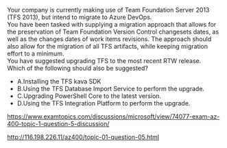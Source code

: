 Your company is currently making use of Team Foundation Server 2013 (TFS 2013), but intend to migrate to Azure DevOps.<br/>You have been tasked with supplying a migration approach that allows for the preservation of Team Foundation Version Control changesets dates, as well as the changes dates of work items revisions. The approach should also allow for the migration of all TFS artifacts, while keeping migration effort to a minimum.<br/>You have suggested upgrading TFS to the most recent RTW release.<br/>Which of the following should also be suggested?<br/><ul><li class="multi-choice-item"><span class="multi-choice-letter" data-choice-letter="A">A.</span>Installing the TFS kava SDK</li><li class="multi-choice-item correct-hidden"><span class="multi-choice-letter" data-choice-letter="B">B.</span>Using the TFS Database Import Service to perform the upgrade.</li><li class="multi-choice-item"><span class="multi-choice-letter" data-choice-letter="C">C.</span>Upgrading PowerShell Core to the latest version.</li><li class="multi-choice-item"><span class="multi-choice-letter" data-choice-letter="D">D.</span>Using the TFS Integration Platform to perform the upgrade.</li></ul><p><a href="https://www.examtopics.com/discussions/microsoft/view/74077-exam-az-400-topic-1-question-5-discussion/">https://www.examtopics.com/discussions/microsoft/view/74077-exam-az-400-topic-1-question-5-discussion/</a></p><p><a href="http://116.198.226.11/az400/topic-01-question-05.html">http://116.198.226.11/az400/topic-01-question-05.html</a></p><script src="https://giscus.app/client.js"                    data-repo="azsamples/az204"                    data-repo-id="R_kgDOMRXzDQ"                    data-category="General"                    data-category-id="DIC_kwDOMRXzDc4Cgi27"                    data-mapping="pathname"                    data-strict="1"                    data-reactions-enabled="0"                    data-emit-metadata="0"                    data-input-position="bottom"                    data-theme="preferred_color_scheme"                    data-lang="en"                    crossorigin="anonymous"                    async>                    </script>